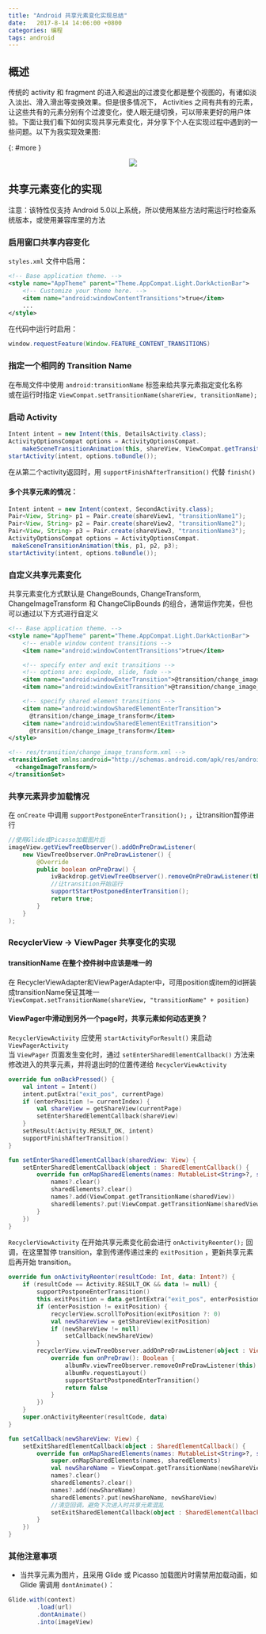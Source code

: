 ```yaml
---
title: "Android 共享元素变化实现总结"
date:   2017-8-14 14:06:00 +0800
categories: 编程
tags: android
---
```


## 概述
传统的 activity 和 fragment 的进入和退出的过渡变化都是整个视图的，有诸如淡入淡出、滑入滑出等变换效果。但是很多情况下， Activities 之间有共有的元素，让这些共有的元素分别有个过渡变化，使人眼无缝切换，可以带来更好的用户体验。下面让我们看下如何实现共享元素变化，并分享下个人在实现过程中遇到的一些问题。以下为我实现效果图:   
<!--more-->
[](){: #more }
<center>
    <img src="/assets/images/shared_element_transition.gif" />
</center>

## 共享元素变化的实现
注意：该特性仅支持 Android 5.0以上系统，所以使用某些方法时需运行时检查系统版本，或使用兼容库里的方法

### 启用窗口共享内容变化
`styles.xml` 文件中启用：
~~~xml
<!-- Base application theme. -->
<style name="AppTheme" parent="Theme.AppCompat.Light.DarkActionBar">
    <!-- Customize your theme here. -->
    <item name="android:windowContentTransitions">true</item>
    ...
</style>
~~~
在代码中运行时启用：
~~~java
window.requestFeature(Window.FEATURE_CONTENT_TRANSITIONS)
~~~

### 指定一个相同的 Transition Name
在布局文件中使用 `android:transitionName` 标签来给共享元素指定变化名称    
或在运行时指定 `ViewCompat.setTransitionName(shareView, transitionName);`

### 启动 Activity
~~~java
Intent intent = new Intent(this, DetailsActivity.class);
ActivityOptionsCompat options = ActivityOptionsCompat.
    makeSceneTransitionAnimation(this, shareView, ViewCompat.getTransitionName(shareView);
startActivity(intent, options.toBundle());
~~~
在从第二个activity返回时，用 `supportFinishAfterTransition()` 代替 `finish()`
#### 多个共享元素的情况：
~~~java
Intent intent = new Intent(context, SecondActivity.class);
Pair<View, String> p1 = Pair.create(shareView1, "transitionName1");
Pair<View, String> p2 = Pair.create(shareView2, "transitionName2");
Pair<View, String> p3 = Pair.create(shareView3, "transitionName3");
ActivityOptionsCompat options = ActivityOptionsCompat.
 makeSceneTransitionAnimation(this, p1, p2, p3);
startActivity(intent, options.toBundle());
~~~

### 自定义共享元素变化
 共享元素变化方式默认是 ChangeBounds, ChangeTransform, ChangeImageTransform 和 ChangeClipBounds 的组合，通常运作完美，但也可以通过以下方式进行自定义
~~~xml
<!-- Base application theme. -->
<style name="AppTheme" parent="Theme.AppCompat.Light.DarkActionBar">
    <!-- enable window content transitions -->
    <item name="android:windowContentTransitions">true</item>

    <!-- specify enter and exit transitions -->
    <!-- options are: explode, slide, fade -->
    <item name="android:windowEnterTransition">@transition/change_image_transform</item>
    <item name="android:windowExitTransition">@transition/change_image_transform</item>

    <!-- specify shared element transitions -->
    <item name="android:windowSharedElementEnterTransition">
      @transition/change_image_transform</item>
    <item name="android:windowSharedElementExitTransition">
      @transition/change_image_transform</item>
</style>
~~~
~~~xml
<!-- res/transition/change_image_transform.xml -->
<transitionSet xmlns:android="http://schemas.android.com/apk/res/android">
  <changeImageTransform/>
</transitionSet>
~~~

### 共享元素异步加载情况
在 `onCreate` 中调用 `supportPostponeEnterTransition();` ，让transition暂停进行
~~~java
//使用Glide或Picasso加载图片后
imageView.getViewTreeObserver().addOnPreDrawListener(
    new ViewTreeObserver.OnPreDrawListener() {
        @Override
        public boolean onPreDraw() {
            ivBackdrop.getViewTreeObserver().removeOnPreDrawListener(this);
            //让transition开始运行
            supportStartPostponedEnterTransition();
            return true;
        }
    }
);
~~~

### RecyclerView  -> ViewPager 共享变化的实现
#### transitionName 在整个控件树中应该是唯一的
在 RecyclerViewAdapter和ViewPagerAdapter中，可用position或item的id拼装成transitionName保证其唯一   
`ViewCompat.setTransitionName(shareView, "transitionName" + position)`
#### ViewPager中滑动到另外一个page时，共享元素如何动态更换？
`RecyclerViewActivity` 应使用 `startActivityForResult()` 来启动 `ViewPagerActivity`    
当 `ViewPager` 页面发生变化时，通过 `setEnterSharedElementCallback()` 方法来修改进入的共享元素，并将退出时的位置传递给 `RecyclerViewActivity`
~~~kotlin
override fun onBackPressed() {
    val intent = Intent()
    intent.putExtra("exit_pos", currentPage)
    if (enterPosition != currentIndex) {
        val shareView = getShareView(currentPage)
        setEnterSharedElementCallback(shareView)
    }
    setResult(Activity.RESULT_OK, intent)
    supportFinishAfterTransition()
}

fun setEnterSharedElementCallback(sharedView: View) {
    setEnterSharedElementCallback(object : SharedElementCallback() {
        override fun onMapSharedElements(names: MutableList<String>?, sharedElements: MutableMap<String, View>?) {
            names?.clear()
            sharedElements?.clear()
            names?.add(ViewCompat.getTransitionName(sharedView))
            sharedElements?.put(ViewCompat.getTransitionName(sharedView), sharedView)
        }
    })
}
~~~
`RecyclerViewActivity` 在开始共享元素变化前会进行 `onActivityReenter();` 回调，在这里暂停 transition，拿到传递传递过来的 `exitPosition` ，更新共享元素后再开始 transition。
~~~kotlin
override fun onActivityReenter(resultCode: Int, data: Intent?) {
    if (resultCode == Activity.RESULT_OK && data != null) {
        supportPostponeEnterTransition()
        this.exitPosition = data.getIntExtra("exit_pos", enterPosistion)
        if (enterPosistion != exitPosition) {
            recyclerView.scrollToPosition(exitPosition ?: 0)
            val newShareView = getShareView(exitPosition)
            if (newShareView != null)
                setCallback(newShareView)
        }
        recyclerView.viewTreeObserver.addOnPreDrawListener(object : ViewTreeObserver.OnPreDrawListener {
            override fun onPreDraw(): Boolean {
                albumRv.viewTreeObserver.removeOnPreDrawListener(this)
                albumRv.requestLayout()
                supportStartPostponedEnterTransition()
                return false
            }
        })
    }
    super.onActivityReenter(resultCode, data)
}

fun setCallback(newShareView: View) {
    setExitSharedElementCallback(object : SharedElementCallback() {
        override fun onMapSharedElements(names: MutableList<String>?, sharedElements: MutableMap<String, View>?) {
            super.onMapSharedElements(names, sharedElements)
            val newShareName = ViewCompat.getTransitionName(newShareView)
            names?.clear()
            sharedElements?.clear()
            names?.add(newShareName)
            sharedElements?.put(newShareName, newShareView)
            //清空回调，避免下次进入时共享元素混乱
            setExitSharedElementCallback(object : SharedElementCallback() {})
        }
    })
}
~~~

### 其他注意事项
* 当共享元素为图片，且采用 Glide 或 Picasso 加载图片时需禁用加载动画，如 Glide 需调用 `dontAnimate()`：

~~~java
Glide.with(context)
        .load(url)
        .dontAnimate()
        .into(imageView)
~~~

